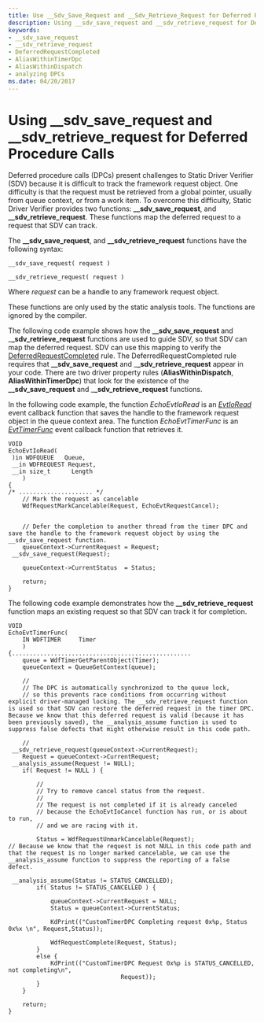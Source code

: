 ```yaml
---
title: Use __Sdv_Save_Request and __Sdv_Retrieve_Request for Deferred Procedure Calls
description: Using __sdv_save_request and __sdv_retrieve_request for Deferred Procedure Calls
keywords:
- __sdv_save_request
- __sdv_retrieve_request
- DeferredRequestCompleted
- AliasWithinTimerDpc
- AliasWithinDispatch
- analyzing DPCs
ms.date: 04/20/2017
---
```


# Using \_\_sdv\_save\_request and \_\_sdv\_retrieve\_request for Deferred Procedure Calls


Deferred procedure calls (DPCs) present challenges to Static Driver Verifier (SDV) because it is difficult to track the framework request object. One difficulty is that the request must be retrieved from a global pointer, usually from queue context, or from a work item. To overcome this difficulty, Static Driver Verifier provides two functions: **\_\_sdv\_save\_request**, and **\_\_sdv\_retrieve\_request**. These functions map the deferred request to a request that SDV can track.

The **\_\_sdv\_save\_request**, and **\_\_sdv\_retrieve\_request** functions have the following syntax:

```
__sdv_save_request( request ) 
```

```
__sdv_retrieve_request( request ) 
```

Where *request* can be a handle to any framework request object.

These functions are only used by the static analysis tools. The functions are ignored by the compiler.

The following code example shows how the **\_\_sdv\_save\_request** and \_**\_sdv\_retrieve\_request** functions are used to guide SDV, so that SDV can map the deferred request. SDV can use this mapping to verify the [DeferredRequestCompleted](./kmdf-deferredrequestcompleted.md) rule. The DeferredRequestCompleted rule requires that **\_\_sdv\_save\_request** and \_**\_sdv\_retrieve\_request** appear in your code. There are two driver property rules (**AliasWithinDispatch**, **AliasWithinTimerDpc**) that look for the existence of the **\_\_sdv\_save\_request** and \_**\_sdv\_retrieve\_request** functions.

In the following code example, the function *EchoEvtIoRead* is an [*EvtIoRead*](/windows-hardware/drivers/ddi/wdfio/nc-wdfio-evt_wdf_io_queue_io_read) event callback function that saves the handle to the framework request object in the queue context area. The function *EchoEvtTimerFunc* is an [*EvtTimerFunc*](/windows-hardware/drivers/ddi/wdftimer/nc-wdftimer-evt_wdf_timer) event callback function that retrieves it.

```
VOID
EchoEvtIoRead(
 )in WDFQUEUE   Queue,
 __in WDFREQUEST Request,
 __in size_t      Length
    )
{
/* ..................... */
    // Mark the request as cancelable
    WdfRequestMarkCancelable(Request, EchoEvtRequestCancel);
 
 
    // Defer the completion to another thread from the timer DPC and save the handle to the framework request object by using the __sdv_save_request function. 
    queueContext->CurrentRequest = Request;    
 __sdv_save_request(Request);

    queueContext->CurrentStatus  = Status;

    return;
}
```

The following code example demonstrates how the **\_\_sdv\_retrieve\_request** function maps an existing request so that SDV can track it for completion.

```
VOID
EchoEvtTimerFunc(
    IN WDFTIMER     Timer
    )
{...................................................
    queue = WdfTimerGetParentObject(Timer);
    queueContext = QueueGetContext(queue);

    //
    // The DPC is automatically synchronized to the queue lock,
    // so this prevents race conditions from occurring without explicit driver-managed locking. The __sdv_retrieve_request function is used so that SDV can restore the deferred request in the timer DPC. Because we know that this deferred request is valid (because it has been previously saved), the __analysis_assume function is used to suppress false defects that might otherwise result in this code path.

    //
 __sdv_retrieve_request(queueContext->CurrentRequest);
    Request = queueContext->CurrentRequest;
 __analysis_assume(Request != NULL);
    if( Request != NULL ) {

        //
        // Try to remove cancel status from the request.
        //
        // The request is not completed if it is already canceled
        // because the EchoEvtIoCancel function has run, or is about to run,
        // and we are racing with it. 

        Status = WdfRequestUnmarkCancelable(Request);
// Because we know that the request is not NULL in this code path and that the request is no longer marked cancelable, we can use the __analysis_assume function to suppress the reporting of a false defect. 

 __analysis_assume(Status != STATUS_CANCELLED);
        if( Status != STATUS_CANCELLED ) {

            queueContext->CurrentRequest = NULL;
            Status = queueContext->CurrentStatus;

            KdPrint(("CustomTimerDPC Completing request 0x%p, Status 0x%x \n", Request,Status));

            WdfRequestComplete(Request, Status);
        }
        else {
            KdPrint(("CustomTimerDPC Request 0x%p is STATUS_CANCELLED, not completing\n",
                                Request));
        }
    }

    return;
}
```

 

